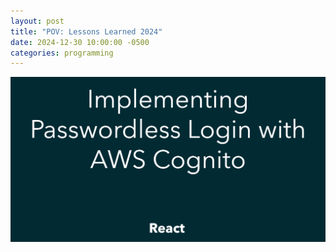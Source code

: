```yaml
---
layout: post
title: "POV: Lessons Learned 2024"
date: 2024-12-30 10:00:00 -0500
categories: programming
---
```


![React: Implementing Passwordless Login with AWS Cognito](/assets/react-aws-cognito-passwordless-login/banner.png)
